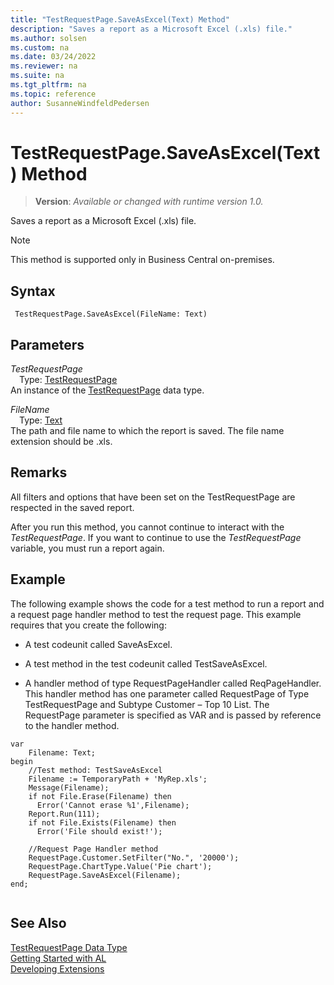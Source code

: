 ```yaml
---
title: "TestRequestPage.SaveAsExcel(Text) Method"
description: "Saves a report as a Microsoft Excel (.xls) file."
ms.author: solsen
ms.custom: na
ms.date: 03/24/2022
ms.reviewer: na
ms.suite: na
ms.tgt_pltfrm: na
ms.topic: reference
author: SusanneWindfeldPedersen
---
```

[//]: # (START>DO_NOT_EDIT)
[//]: # (IMPORTANT:Do not edit any of the content between here and the END>DO_NOT_EDIT.)
[//]: # (Any modifications should be made in the .xml files in the ModernDev repo.)
# TestRequestPage.SaveAsExcel(Text) Method
> **Version**: _Available or changed with runtime version 1.0._

Saves a report as a Microsoft Excel (.xls) file.

> [!NOTE]
> This method is supported only in Business Central on-premises.

## Syntax
```AL
 TestRequestPage.SaveAsExcel(FileName: Text)
```
## Parameters
*TestRequestPage*  
&emsp;Type: [TestRequestPage](testrequestpage-data-type.md)  
An instance of the [TestRequestPage](testrequestpage-data-type.md) data type.  

*FileName*  
&emsp;Type: [Text](../text/text-data-type.md)  
The path and file name to which the report is saved. The file name extension should be .xls.  



[//]: # (IMPORTANT: END>DO_NOT_EDIT)

## Remarks  
 All filters and options that have been set on the TestRequestPage are respected in the saved report.  
  
 After you run this method, you cannot continue to interact with the *TestRequestPage*. If you want to continue to use the *TestRequestPage* variable, you must run a report again.  
  
## Example  
 The following example shows the code for a test method to run a report and a request page handler method to test the request page. This example requires that you create the following:  
  
-   A test codeunit called SaveAsExcel. 
<!--Links For more information, see [How to: Create Test Codeunits and Test Methods](devenv-How-to--Create-Test-Codeunits-and-Test-Methods.md).-->  
  
-   A test method in the test codeunit called TestSaveAsExcel. 
<!--Links For more information, see [How to: Create Test Codeunits and Test Methods](devenv-How-to--Create-Test-Codeunits-and-Test-Methods.md). --> 
  
-   A handler method of type RequestPageHandler called ReqPageHandler. This handler method has one parameter called RequestPage of Type TestRequestPage and Subtype Customer – Top 10 List. The RequestPage parameter is specified as VAR and is passed by reference to the handler method. 
<!--Links For more information, see [How to: Create Handler Methods](devenv-How-to--Create-Handler-Methods.md).-->  
   
```al
var
    Filename: Text;
begin
    //Test method: TestSaveAsExcel  
    Filename := TemporaryPath + 'MyRep.xls';  
    Message(Filename);  
    if not File.Erase(Filename) then  
      Error('Cannot erase %1',Filename);  
    Report.Run(111);  
    if not File.Exists(Filename) then  
      Error('File should exist!');  
      
    //Request Page Handler method  
    RequestPage.Customer.SetFilter("No.", '20000');  
    RequestPage.ChartType.Value('Pie chart');  
    RequestPage.SaveAsExcel(Filename);  
end;
  
```  

## See Also
[TestRequestPage Data Type](testrequestpage-data-type.md)  
[Getting Started with AL](../../devenv-get-started.md)  
[Developing Extensions](../../devenv-dev-overview.md)